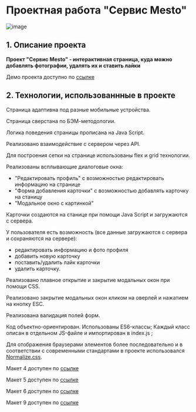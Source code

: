 # Проектная работа "Сервис Mesto"
![image]()
## 1. Описание проекта

**Проект "Cервис Mesto" - интерактивная страница, куда можно добавлять фотографии, удалять их и ставить лайки**

Демо проекта доступно по [ссылке](https://polynceva-es.github.io/mesto/)

## 2. Технологии, использованнные в проекте
Страница адаптивна под разные мобильные устройства.

Страница сверстана по БЭМ-методологии.

Логика поведения страницы прописана на Java Script.

Реализовано взаимодействие с сервером через API.

Для построения сетки на странице использованы flex и grid технологии.

Реализованы всплывающие диалоговые окна:
 - "Редактировать профиль" с возможностью редактировать информацию на странице
 - "Форма добавления карточки" с возможностью добавлять карточку на станицу
 - "Модальное окно с картинкой"

Карточки создаются на станице при помощи Java Script и загружаются с сервера.

У пользователя есть возможность (все данные загружаются с сервера и сохраняются на сервере):
- редактировать информацию и фото профиля
- добавить новую карточку
- поставить/удалить лайк карточки
- удалить карточку.

Реализовано плавное открытие и закрытие модальных окон при помощи CSS.

Реализовано закрытие модальных окон кликом на оверлей и нажатием на кнопку ESC.

Реализована валидация полей форм.

Код объектно-ориентирован. Использованы ES6-классы;
Каждый класс описан в отдельном JS-файле и импортирован в index.js ;

Для отображения браузерами элементов более последовательно и в соответствии с современными стандартами в проекте использовался [Normalize.css](https://necolas.github.io/normalize.css/ "Ссылка на источник").

Макет 4 доступен по [ссылке](https://www.figma.com/file/2cn9N9jSkmxD84oJik7xL7/JavaScript.-Sprint-4?node-id=0%3A1)

Макет 5 доступен по [ссылке](https://www.figma.com/file/bjyvbKKJN2naO0ucURl2Z0/JavaScript.-Sprint-5?node-id=0%3A1)

Макет 6 доступен по [ссылке](https://www.figma.com/file/kRVLKwYG3d1HGLvh7JFWRT/JavaScript.-Sprint-6?t=weRGF29irnBQhfHP-0)

Макет 9 доступен по [ссылке](https://www.figma.com/file/PSdQFRHoxXJFs2FH8IXViF/JavaScript.-Sprint-9?node-id=109%3A150&t=4IgeO8tiBTtWl4z9-0)
